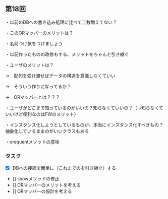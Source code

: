 ## 第18回
・以前のDBへの書き込み処理に比べて工数増えてない？

・このORマッパーのメリットは？

・名前つけ気をつけましょう

・以前作ったものの改修もする、メリットをちゃんと引き継ぐ

・ユーザのメリットは？

→　配列を受け渡せばデータの構造を意識しなくていい

→　そういう作りになってるか？

→　ORマッパーとは？？？

・ユーザがどこまで知っているのがいいの？知らなくていいの？（→知らなくていいけど便利なのはFWのメリット）

・インスタンス化しようとしているものが、本当にインスタンス化すべきもの？抽象化しているままのがいいクラスもある

・orequentメソッドの意味

### タスク
- [x] DBへの接続を簡単に（これまでのを引き継ぐ）する
- [] showメソッドの修正
- [] ORマッパーのメリットを考える
- [] ORマッパーの設計を考える
